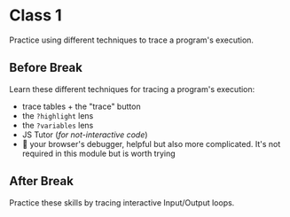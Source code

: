 # Class 1

Practice using different techniques to trace a program's execution.

## Before Break

Learn these different techniques for tracing a program's execution:

- trace tables + the "trace" button
- the `?highlight` lens
- the `?variables` lens
- JS Tutor (_for not-interactive code_)
- 🐔 your browser's debugger, helpful but also more complicated. It's not
  required in this module but is worth trying

## After Break

Practice these skills by tracing interactive Input/Output loops.
